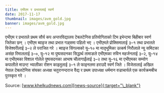 ```yaml
---
title: एभीएम र प्रभातलाई स्वर्ण
date: 2017-11-17
thumbnail: images/avm_gold.jpg
banner: images/avm_gold.jpg
---
```


एभीएम र प्रभातले प्रथम सौर्य कप अन्तरविद्यालय टेबलटेनिस प्रतियोगिताको टिम इभेन्टमा बिहीबार स्वर्ण जितेका छन् । एभीएम ब्वाइज तथा प्रभात गल्र्समा पहिलो भए । एभीएमले प्रोक्सिमालाई ३–१ तथा प्रभातले विजेश्वरीलाई ३–२ ले पराजित गरे । <!-- --> ब्वाइज सिंगल्सको यु–१० मा मातृभूमिका उत्कर्ष निरौलाले न्यु समिटका असंज्ञ रिमाललाई ३–०, यु–१२ मा पुष्पसदनका सिद्धार्थ तामाङले एभीएमका रुविन महर्जनलाई ३–२, यु–१४ मा एभीएमका विशाल गोलेले पुष्पसदनका आभाष चौलागाईंलाई ३–२ तथा यु–१६ मा एभीएमका सम्योग कपालीले माउन्ट भ्यालीका रोशन काइतुलाई ३–१ ले फाइनलमा हराउदै स्वर्ण जिते । विजेतालाई अखिल नेपाल टेबलटेनिस संघका अध्यक्ष चतुरानन्दराज वैद्य र प्रथम उपाध्यक्ष धर्ममान वज्राचार्यले एक कार्यक्रमबीच पुरस्कृत गरे ।

Source: [www.khelkudnews.com][news-source]{:target="\_blank"}

[news-source]: http://www.khelkudnews.com/news/19587
